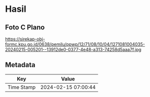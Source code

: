 # Hasil

## Foto C Plano

https://sirekap-obj-formc.kpu.go.id/0638/pemilu/ppwp/12/71/08/10/04/1271081004035-20240215-005201--13912de0-0377-4e48-a313-74258d5aaa7f.jpg


## Metadata

| Key        | Value               |
| ---------- | ------------------- |
| Time Stamp | 2024-02-15 07:00:44 |



